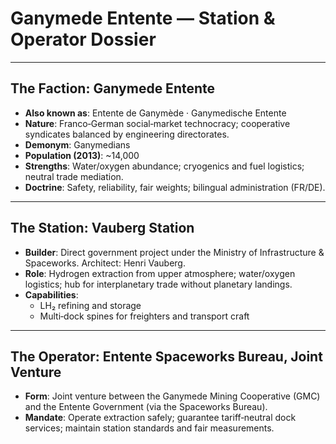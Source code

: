 # Ganymede Entente — Station & Operator Dossier

---

## The Faction: Ganymede Entente
- **Also known as**: Entente de Ganymède · Ganymedische Entente
- **Nature**: Franco‑German social‑market technocracy; cooperative syndicates balanced by engineering directorates.
- **Demonym**: Ganymedians
- **Population (2013)**: ~14,000
- **Strengths**: Water/oxygen abundance; cryogenics and fuel logistics; neutral trade mediation.
- **Doctrine**: Safety, reliability, fair weights; bilingual administration (FR/DE).

---

## The Station: Vauberg Station
- **Builder**: Direct government project under the Ministry of Infrastructure & Spaceworks. Architect: Henri Vauberg.
- **Role**: Hydrogen extraction from upper atmosphere; water/oxygen logistics; hub for interplanetary trade without planetary landings.
- **Capabilities**:
  - LH₂ refining and storage
  - Multi‑dock spines for freighters and transport craft

---

## The Operator: Entente Spaceworks Bureau, Joint Venture
- **Form**: Joint venture between the Ganymede Mining Cooperative (GMC) and the Entente Government (via the 
Spaceworks Bureau).
- **Mandate**: Operate extraction safely; guarantee tariff‑neutral dock services; maintain station standards and fair measurements.

